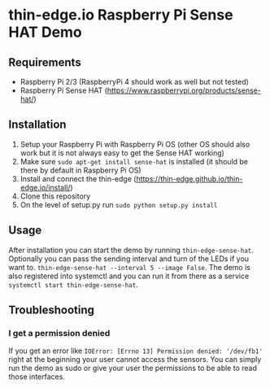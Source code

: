 # thin-edge.io Raspberry Pi Sense HAT Demo

## Requirements

- Raspberry Pi 2/3 (RaspberryPi 4 should work as well but not tested)
- Raspberry Pi Sense HAT (https://www.raspberrypi.org/products/sense-hat/)

## Installation

1. Setup your Raspberry Pi with Raspberry Pi OS (other OS should also work but it is not always easy to get the Sense HAT working)
2. Make sure `sudo apt-get install sense-hat` is installed (it should be there by default in Raspberry Pi OS)
3. Install and connect the thin-edge (https://thin-edge.github.io/thin-edge.io/install/)
4. Clone this repository
5. On the level of setup.py run `sudo python setup.py install`

## Usage

After installation you can start the demo by running `thin-edge-sense-hat`. Optionally you can pass the sending interval and turn of the LEDs if you want to. `thin-edge-sense-hat --interval 5 --image False`.
The demo is also registered into systemctl and you can run it from there as a service `systemctl start thin-edge-sense-hat`.

## Troubleshooting

### I get a permission denied
If you get an error like `IOError: [Errno 13] Permission denied: '/dev/fb1'` right at the beginning your user cannot access the sensors. You can simply run the demo as sudo or give your user the permissions to be able to read those interfaces.